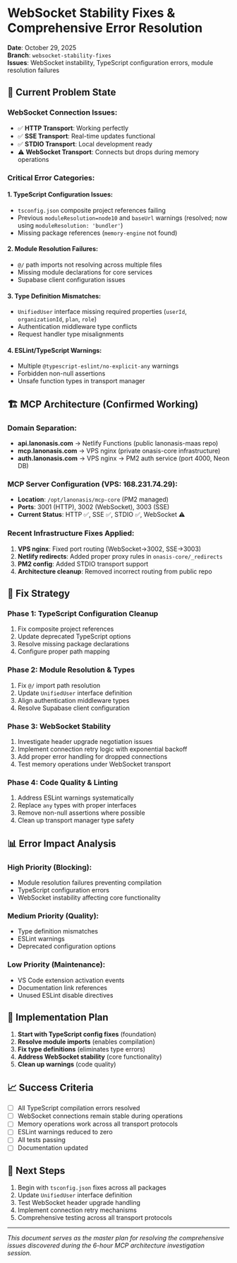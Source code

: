 # WebSocket Stability Fixes & Comprehensive Error Resolution

**Date**: October 29, 2025  
**Branch**: `websocket-stability-fixes`  
**Issues**: WebSocket instability, TypeScript configuration errors, module resolution failures

## 🚨 Current Problem State

### WebSocket Connection Issues:

- ✅ **HTTP Transport**: Working perfectly
- ✅ **SSE Transport**: Real-time updates functional
- ✅ **STDIO Transport**: Local development ready
- ⚠️ **WebSocket Transport**: Connects but drops during memory operations

### Critical Error Categories:

#### 1. TypeScript Configuration Issues:

- `tsconfig.json` composite project references failing
- Previous `moduleResolution=node10` and `baseUrl` warnings (resolved; now using `moduleResolution: 'bundler'`)
- Missing package references (`memory-engine` not found)

#### 2. Module Resolution Failures:

- `@/` path imports not resolving across multiple files
- Missing module declarations for core services
- Supabase client configuration issues

#### 3. Type Definition Mismatches:

- `UnifiedUser` interface missing required properties (`userId`, `organizationId`, `plan`, `role`)
- Authentication middleware type conflicts
- Request handler type misalignments

#### 4. ESLint/TypeScript Warnings:

- Multiple `@typescript-eslint/no-explicit-any` warnings
- Forbidden non-null assertions
- Unsafe function types in transport manager

## 🏗️ MCP Architecture (Confirmed Working)

### Domain Separation:

- **api.lanonasis.com** → Netlify Functions (public lanonasis-maas repo)
- **mcp.lanonasis.com** → VPS nginx (private onasis-core infrastructure)
- **auth.lanonasis.com** → VPS nginx → PM2 auth service (port 4000, Neon DB)

### MCP Server Configuration (VPS: 168.231.74.29):

- **Location**: `/opt/lanonasis/mcp-core` (PM2 managed)
- **Ports**: 3001 (HTTP), 3002 (WebSocket), 3003 (SSE)
- **Current Status**: HTTP ✅, SSE ✅, STDIO ✅, WebSocket ⚠️

### Recent Infrastructure Fixes Applied:

1. **VPS nginx**: Fixed port routing (WebSocket→3002, SSE→3003)
2. **Netlify redirects**: Added proper proxy rules in `onasis-core/_redirects`
3. **PM2 config**: Added STDIO transport support
4. **Architecture cleanup**: Removed incorrect routing from public repo

## 🎯 Fix Strategy

### Phase 1: TypeScript Configuration Cleanup

1. Fix composite project references
2. Update deprecated TypeScript options
3. Resolve missing package declarations
4. Configure proper path mapping

### Phase 2: Module Resolution & Types

1. Fix `@/` import path resolution
2. Update `UnifiedUser` interface definition
3. Align authentication middleware types
4. Resolve Supabase client configuration

### Phase 3: WebSocket Stability

1. Investigate header upgrade negotiation issues
2. Implement connection retry logic with exponential backoff
3. Add proper error handling for dropped connections
4. Test memory operations under WebSocket transport

### Phase 4: Code Quality & Linting

1. Address ESLint warnings systematically
2. Replace `any` types with proper interfaces
3. Remove non-null assertions where possible
4. Clean up transport manager type safety

## 📊 Error Impact Analysis

### High Priority (Blocking):

- Module resolution failures preventing compilation
- TypeScript configuration errors
- WebSocket instability affecting core functionality

### Medium Priority (Quality):

- Type definition mismatches
- ESLint warnings
- Deprecated configuration options

### Low Priority (Maintenance):

- VS Code extension activation events
- Documentation link references
- Unused ESLint disable directives

## 🔧 Implementation Plan

1. **Start with TypeScript config fixes** (foundation)
2. **Resolve module imports** (enables compilation)
3. **Fix type definitions** (eliminates type errors)
4. **Address WebSocket stability** (core functionality)
5. **Clean up warnings** (code quality)

## 📈 Success Criteria

- [ ] All TypeScript compilation errors resolved
- [ ] WebSocket connections remain stable during operations
- [ ] Memory operations work across all transport protocols
- [ ] ESLint warnings reduced to zero
- [ ] All tests passing
- [ ] Documentation updated

## 🚀 Next Steps

1. Begin with `tsconfig.json` fixes across all packages
2. Update `UnifiedUser` interface definition
3. Test WebSocket header upgrade handling
4. Implement connection retry mechanisms
5. Comprehensive testing across all transport protocols

---

_This document serves as the master plan for resolving the comprehensive issues discovered during the 6-hour MCP architecture investigation session._
